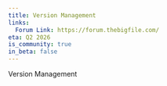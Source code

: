 ```yaml
---
title: Version Management
links:
  Forum Link: https://forum.thebigfile.com/
eta: Q2 2026
is_community: true
in_beta: false
---
```


Version Management